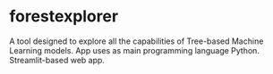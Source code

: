 # forestexplorer
A tool designed to explore all the capabilities of Tree-based Machine Learning models. App uses as main programming language Python. Streamlit-based web app.
